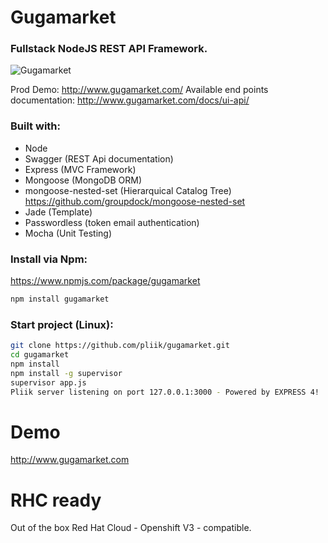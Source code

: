 # Gugamarket

### Fullstack NodeJS REST API Framework.

![Gugamarket](https://raw.githubusercontent.com/pliik/gugamarket/openshiftv3/gugamarket.png)

Prod Demo: http://www.gugamarket.com/
Available end points documentation: http://www.gugamarket.com/docs/ui-api/

### Built with:

  * Node
  * Swagger (REST Api documentation)
  * Express (MVC Framework)
  * Mongoose (MongoDB ORM)
  * mongoose-nested-set (Hierarquical Catalog Tree) https://github.com/groupdock/mongoose-nested-set
  * Jade (Template)
  * Passwordless (token email authentication)
  * Mocha (Unit Testing)

### Install via Npm:

https://www.npmjs.com/package/gugamarket

```bash
npm install gugamarket
```

### Start project (Linux):

```bash
git clone https://github.com/pliik/gugamarket.git
cd gugamarket
npm install
npm install -g supervisor
supervisor app.js
Pliik server listening on port 127.0.0.1:3000 - Powered by EXPRESS 4!
```

# Demo

http://www.gugamarket.com

# RHC ready

Out of the box Red Hat Cloud - Openshift V3 - compatible. 

